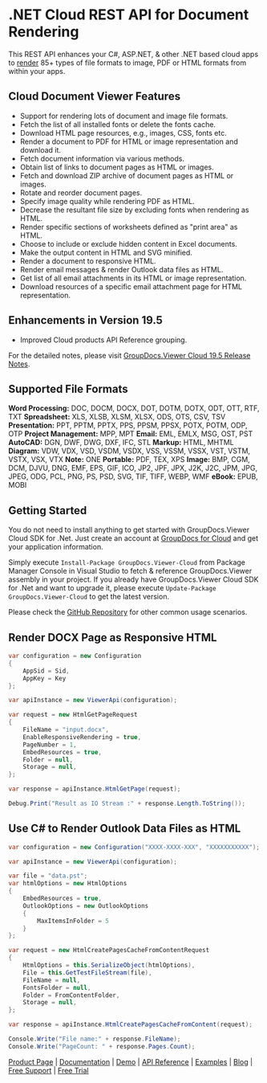 # .NET Cloud REST API for Document Rendering

This REST API enhances your C#, ASP.NET, & other .NET based cloud apps to [render](https://products.groupdocs.cloud/viewer/net) 85+ types of file formats to image, PDF or HTML formats from within your apps.

## Cloud Document Viewer Features

- Support for rendering lots of document and image file formats.
- Fetch the list of all installed fonts or delete the fonts cache.
- Download HTML page resources, e.g., images, CSS, fonts etc.
- Render a document to PDF for HTML or image representation and download it.
- Fetch document information via various methods.
- Obtain list of links to document pages as HTML or images.
- Fetch and download ZIP archive of document pages as HTML or images.
- Rotate and reorder document pages.
- Specify image quality while rendering PDF as HTML.
- Decrease the resultant file size by excluding fonts when rendering as HTML.
- Render specific sections of worksheets defined as "print area" as HTML.
- Choose to include or exclude hidden content in Excel documents.
- Make the output content in HTML and SVG minified.
- Render a document to responsive HTML.
- Render email messages & render Outlook data files as HTML.
- Get list of all email attachments in its HTML or image representation.
- Download resources of a specific email attachment page for HTML representation.

## Enhancements in Version 19.5

- Improved Cloud products API Reference grouping.

For the detailed notes, please visit [GroupDocs.Viewer Cloud 19.5 Release Notes](https://wiki.groupdocs.cloud/viewercloud/release-notes/2019/groupdocs-viewer-cloud-19-5-release-notes/).

## Supported File Formats

**Word Processing:** DOC, DOCM, DOCX, DOT, DOTM, DOTX, ODT, OTT, RTF, TXT
**Spreadsheet:** XLS, XLSB, XLSM, XLSX, ODS, OTS, CSV, TSV
**Presentation:** PPT, PPTM, PPTX, PPS, PPSM, PPSX, POTX, POTM, ODP, OTP
**Project Management:** MPP, MPT
**Email:** EML, EMLX, MSG, OST, PST
**AutoCAD:** DGN, DWF, DWG, DXF, IFC, STL
**Markup:** HTML, MHTML
**Diagram:** VDW, VDX, VSD, VSDM, VSDX, VSS, VSSM, VSSX, VST, VSTM, VSTX, VSX, VTX
**Note:** ONE
**Portable:** PDF, TEX, XPS
**Image:** BMP, CGM, DCM, DJVU, DNG, EMF, EPS, GIF, ICO, JP2, JPF, JPX, J2K, J2C, JPM, JPG, JPEG, ODG, PCL, PNG, PS, PSD, SVG, TIF, TIFF, WEBP, WMF
**eBook:** EPUB, MOBI

## Getting Started

You do not need to install anything to get started with GroupDocs.Viewer Cloud SDK for .Net. Just create an account at [GroupDocs for Cloud](https://dashboard.groupdocs.cloud/#/apps) and get your application information.

Simply execute `Install-Package GroupDocs.Viewer-Cloud` from Package Manager Console in Visual Studio to fetch & reference GroupDocs.Viewer assembly in your project. If you already have GroupDocs.Viewer Cloud SDK for .Net and want to upgrade it, please execute `Update-Package GroupDocs.Viewer-Cloud` to get the latest version.

Please check the [GitHub Repository](https://github.com/groupdocs-viewer-cloud/groupdocs-viewer-cloud-dotnet) for other common usage scenarios.

## Render DOCX Page as Responsive HTML

```csharp
var configuration = new Configuration
{
    AppSid = Sid,
    AppKey = Key
};

var apiInstance = new ViewerApi(configuration);

var request = new HtmlGetPageRequest
{
    FileName = "input.docx",
    EnableResponsiveRendering = true,
    PageNumber = 1,
    EmbedResources = true,
    Folder = null,
    Storage = null,
};

var response = apiInstance.HtmlGetPage(request);

Debug.Print("Result as IO Stream :" + response.Length.ToString());
```

## Use C# to Render Outlook Data Files as HTML

```csharp
var configuration = new Configuration("XXXX-XXXX-XXX", "XXXXXXXXXXX");

var apiInstance = new ViewerApi(configuration);

var file = "data.pst";
var htmlOptions = new HtmlOptions
{
    EmbedResources = true,
    OutlookOptions = new OutlookOptions
    {
        MaxItemsInFolder = 5
    }
};

var request = new HtmlCreatePagesCacheFromContentRequest
{
    HtmlOptions = this.SerializeObject(htmlOptions),
    File = this.GetTestFileStream(file),
    FileName = null,
    FontsFolder = null,
    Folder = FromContentFolder,
    Storage = null,
};

var response = apiInstance.HtmlCreatePagesCacheFromContent(request);

Console.Write("File name:" + response.FileName);
Console.Write("PageCount: " + response.Pages.Count);
```

[Product Page](https://products.groupdocs.cloud/viewer/net) | [Documentation](https://wiki.groupdocs.cloud/viewercloud/) | [Demo](https://products.groupdocs.app/viewer/family) | [API Reference](https://apireference.groupdocs.cloud/viewer/) | [Examples](https://github.com/groupdocs-viewer-cloud/groupdocs-viewer-cloud-dotnet) | [Blog](https://blog.groupdocs.cloud/category/viewer/) | [Free Support](https://forum.groupdocs.cloud/c/viewer) | [Free Trial](https://dashboard.groupdocs.cloud/#/apps)
